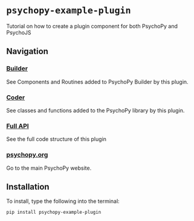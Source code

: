 # `psychopy-example-plugin`

Tutorial on how to create a plugin component for both PsychoPy and PsychoJS

## Navigation
### [Builder](builder/index.md)
See Components and Routines added to PsychoPy Builder by this plugin.

### [Coder](coder/index.md)
See classes and functions added to the PsychoPy library by this plugin.

### [Full API](api/index.md)
See the full code structure of this plugin

### [psychopy.org](https://psychopy.org)
Go to the main PsychoPy website.

## Installation
To install, type the following into the terminal:
```
pip install psychopy-example-plugin 
```